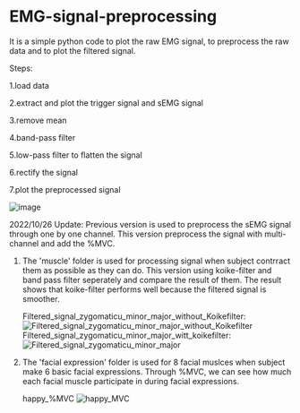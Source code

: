 # EMG-signal-preprocessing
It is a simple python code to plot the raw EMG signal, to preprocess the raw data and to plot the filtered signal.

Steps:

   1.load data
  
   2.extract and plot the trigger signal and sEMG signal
  
   3.remove mean
  
   4.band-pass filter
  
   5.low-pass filter to flatten the signal
  
   6.rectify the signal
  
   7.plot the preprocessed signal
  
   ![image](https://user-images.githubusercontent.com/112923616/189059223-d16f41bc-0566-471f-84c4-93ffcf615e1d.png)

  
2022/10/26 Update:
Previous version is used to preprocess the sEMG signal through one by one channel.
This version preprocess the signal with multi-channel and add the %MVC. 
   1. The 'muscle' folder is used for processing signal when subject contrract them as possible as they can do. 
      This version using koike-filter and band pass filter seperately and compare the result of them. The result shows that koike-filter performs well because the filtered signal is smoother. 
      
      Filtered_signal_zygomaticu_minor_major_without_Koikefilter:
      ![Filtered_signal_zygomaticu_minor_major_without_Koikefilter](https://user-images.githubusercontent.com/112923616/197978392-67c57792-be92-4880-80f1-3def50067997.png)
      Filtered_signal_zygomaticu_minor_major_witt_koikefilter:                                         
      ![Filtered_signal_zygomaticu_minor_major](https://user-images.githubusercontent.com/112923616/197978513-b94fa4bb-e6a6-4380-a7a6-e1ebdeeddb7f.png)
                                                
   2. The 'facial expression' folder is used for 8 facial muslces when subject make 6 basic facial expressions. Through %MVC, we can see how much each facial muscle participate in during facial expressions.
   
       happy_%MVC
      ![happy_MVC](https://user-images.githubusercontent.com/112923616/197978266-55f47d60-e3c8-43be-a4a3-ce5e92a6e0b5.png)
                                                                          
